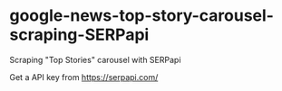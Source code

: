 # google-news-top-story-carousel-scraping-SERPapi
Scraping "Top Stories" carousel with SERPapi

Get a API key from https://serpapi.com/
